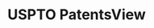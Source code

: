 ---
layout: default
bigquery: https://console.cloud.google.com/bigquery?p=patents-public-data&d=patentsview&page=dataset
citation: Attribution should be given to PatentsView for use, distribution, or derivative
  works.
code: https://github.com/CSSIP-AIR/PatentsView-Code-Snippets/
contributors: USPTO
cost: None
description: 'PatentsView includes US patent data including raw data (summaries, applications,
  pregrant applications), disambugations of inventors and assignees, and inventor
  gender estimates.  Also foreign priority data, # of figures and sheets, and government
  interest statements.'
documentation: https://patentsview.org/query/builder-faqs
last_edit: 04/12/2022, 22:26:00
location: https://patentsview.org/
maintained_by: USPTO
record_creation_timestamp: 12/2/2020 17:20:46
schema_fields:
- disamb_assignee_id_20200630
- classification_level
- field_id
- inventor_id
- classification_value
- number
- section
- kind
- subsection_id
- country
- _102_date
- application_id
- num
- organization_id
- state
- status
- dependent
- category_id
- variety
- sequence
- title
- name_last
- attribution_status
- rawassignee_id
- name
- uuid
- subclass_id
- term_grant
- latlong
- disamb_assignee_id_20190312
- location_id
- reldocno
- rawinventor_id
- disamb_inventor_id_20190312
- disamb_inventor_id_20200630
- f102_date
- num_sheets
- disamb_inventor_id_20171003
- gi_statement
- subgroup_id
- deceased
- level_two
- sector_title
- disamb_inventor_id_20200929
- rel_id
- rawlocation_id
- ipc_version_indicator
- disamb_inventor_id_20171226
- disamb_assignee_id_20200929
- _371_date
- date
- male_flag
- assignee_id
- disamb_inventor_id_20200331
- disamb_assignee_id_20191231
- citation_id
- main_group
- series_code
- relkind
- disamb_assignee_id_20181127
- disamb_inventor_id_20201229
- latin_name
- group_id
- text
- male
- disamb_assignee_id_20191008
- disamb_inventor_id_20180528
- longitude
- fname
- filename
- disamb_inventor_id_20170808
- disamb_assignee_id_20200331
- ipc_class
- name_first
- disamb_inventor_id_20170307
- subcategory_id
- term_extension
- classification_data_source
- disamb_inventor_id_20181127
- action_date
- group
- classification_status
- term_disclaimer
- doc_type
- publication_number
- subgroup
- latitude
- county_fips
- field_title
- doctype
- f371_date
- symbol_position
- applicant_type
- contract_award_number
- disclaimer_date
- level_one
- county
- disamb_inventor_id_20190820
- section_id
- organization
- abstract
- level_three
- disamb_inventor_id_20191008
- role
- disamb_assignee_id_20190820
- lapse_of_patent
- category
- type
- designation
- country_transformed
- num_claims
- num_figures
- withdrawn
- city
- state_fips
- mainclass_id
- lname
- subclass
- length
- patent_id
- disamb_inventor_id_20191231
- exemplary
- id
- rule_47
- lawyer_id
shortname: patentsview
tags:
- disambiguation
- United States
- gender
terms_of_use: Creative Commons Attribution 4.0 International License.
timeframe: 1963-1999
title: USPTO PatentsView
uuid: cf1780b1-e265-4e49-8d1d-83b9cfe0fd9a
---